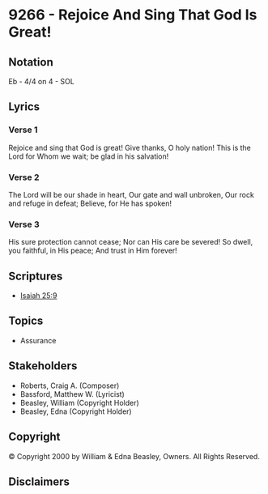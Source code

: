 # 9266 - Rejoice And Sing That God Is Great!

## Notation

Eb - 4/4 on 4 - SOL

## Lyrics

### Verse 1

Rejoice and sing that God is great! Give thanks, O holy nation! This is the Lord for Whom we wait; be glad in his salvation!

### Verse 2

The Lord will be our shade in heart, Our gate and wall unbroken, Our rock and refuge in defeat; Believe, for He has spoken!

### Verse 3

His sure protection cannot cease; Nor can His care be severed! So dwell, you faithful, in His peace; And trust in Him forever!


## Scriptures

- [Isaiah 25:9](https://www.biblegateway.com/passage/?search=Isaiah%2025%3A9)

## Topics

- Assurance

## Stakeholders

- Roberts, Craig A. (Composer)
- Bassford, Matthew W. (Lyricist)
- Beasley, William (Copyright Holder)
- Beasley, Edna (Copyright Holder)

## Copyright

© Copyright 2000 by William & Edna Beasley, Owners. All Rights Reserved.


## Disclaimers


